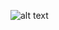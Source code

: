 ![alt text]([http://url/to/img.png](https://raw.githubusercontent.com/ninenpn/SSSF-PWA-24/main/img/01.jpg))
